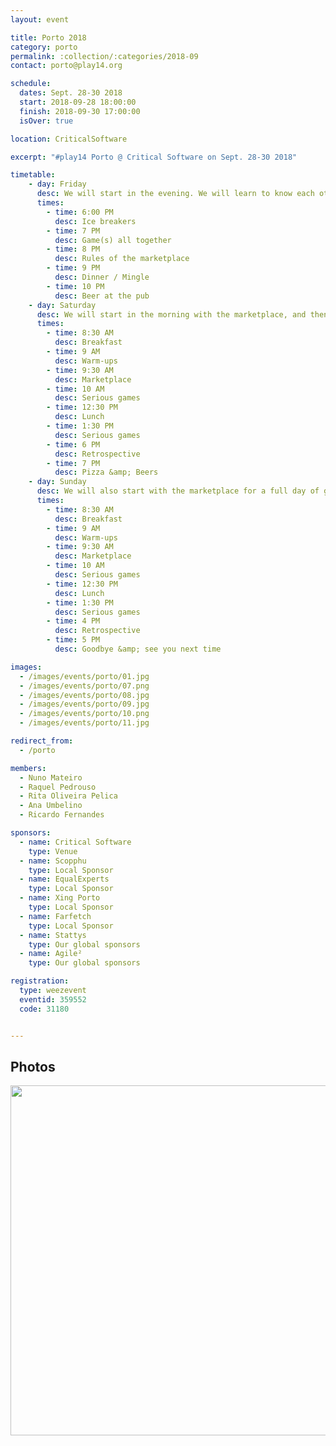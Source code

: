 ```yaml
---
layout: event

title: Porto 2018
category: porto
permalink: :collection/:categories/2018-09
contact: porto@play14.org

schedule:
  dates: Sept. 28-30 2018
  start: 2018-09-28 18:00:00
  finish: 2018-09-30 17:00:00
  isOver: true

location: CriticalSoftware

excerpt: "#play14 Porto @ Critical Software on Sept. 28-30 2018"

timetable:
    - day: Friday
      desc: We will start in the evening. We will learn to know each other and share a nice dinner all together.
      times:
        - time: 6:00 PM
          desc: Ice breakers
        - time: 7 PM
          desc: Game(s) all together
        - time: 8 PM
          desc: Rules of the marketplace
        - time: 9 PM
          desc: Dinner / Mingle
        - time: 10 PM
          desc: Beer at the pub
    - day: Saturday
      desc: We will start in the morning with the marketplace, and then we will play games all day long.
      times:
        - time: 8:30 AM
          desc: Breakfast
        - time: 9 AM
          desc: Warm-ups
        - time: 9:30 AM
          desc: Marketplace
        - time: 10 AM
          desc: Serious games
        - time: 12:30 PM
          desc: Lunch
        - time: 1:30 PM
          desc: Serious games
        - time: 6 PM
          desc: Retrospective
        - time: 7 PM
          desc: Pizza &amp; Beers
    - day: Sunday
      desc: We will also start with the marketplace for a full day of games. Whoever needs to catch a plane can leave earlier.
      times:
        - time: 8:30 AM
          desc: Breakfast
        - time: 9 AM
          desc: Warm-ups
        - time: 9:30 AM
          desc: Marketplace
        - time: 10 AM
          desc: Serious games
        - time: 12:30 PM
          desc: Lunch
        - time: 1:30 PM
          desc: Serious games
        - time: 4 PM
          desc: Retrospective
        - time: 5 PM
          desc: Goodbye &amp; see you next time

images:
  - /images/events/porto/01.jpg
  - /images/events/porto/07.png
  - /images/events/porto/08.jpg
  - /images/events/porto/09.jpg
  - /images/events/porto/10.png
  - /images/events/porto/11.jpg

redirect_from:
  - /porto

members:
  - Nuno Mateiro
  - Raquel Pedrouso
  - Rita Oliveira Pelica
  - Ana Umbelino
  - Ricardo Fernandes

sponsors:
  - name: Critical Software
    type: Venue
  - name: Scopphu
    type: Local Sponsor
  - name: EqualExperts
    type: Local Sponsor
  - name: Xing Porto
    type: Local Sponsor
  - name: Farfetch
    type: Local Sponsor
  - name: Stattys
    type: Our global sponsors
  - name: Agile²
    type: Our global sponsors

registration: 
  type: weezevent
  eventid: 359552
  code: 31180


---
```


## Photos

<a href='https://photos.app.goo.gl/nVPvXAvp2oUv8UuM7' target="_blank">
  <img src='https://lh3.googleusercontent.com/FxKHJVoB4owdIO1ntYNxee-5ITOsNgW9rD6fj8RoioHN1pGC475SNK-o1GdEgTMwVblts2ZBPFeccL-A_lMwcvdN8iZtVUX3YWbFIL1gq5_Ohc1YMYFF-mIvt5GdVfNb0iqrwOiNBarAZFflqFBwHsH3VqS66l6bZUKUMect8C0vvYNorwLbIp1BW_K3kCmUDHv6_pxpA99lSqPYeZlusTu6Darx8xIv_zSnpLUGl8JtZn3d-zgCqMaOXYWUcKA8qdWiBDXyg5v9obgqenQ7Q8i47e780HE00zAhQiKrBeFs0NiBI8zcO9M4RipOIHBUqZrllvfwpNRG64fkMNy3uGAJtxeYRVfLbvakuTgZ3dSAce6CyXasvnY4SBa2UAWFsR9O3tU5ZHi94Plig0AjvQpfpBqDvyyyNxHLKz5XBzrV2cnwdvt5_Sceu2_ZVbGFu7yL1Tj58rQ3cuCCdyLawxB89BVAg45Vr7MgWPZuJ1Qx6V0hwBNKzw9gfd8IFM29XnDS8cRbpDMdDU8w24iV-Rp6hRguyEg_0VVh_1AGY_p_oZdFnJwgsawpsBCSZUYv23vnFMGuJYDJYTrW5NslRd9NPRVpQu-1Dl_YaYWdkuefO4W53nSGiDQkSGuBUPJD9FruzWyJOcc0mfa0wJzGNPcseTMAdSvW1AiweTpmcAIKCQ5-Zb24zZFh=w3607-h1753-no' width="560" />
</a>
